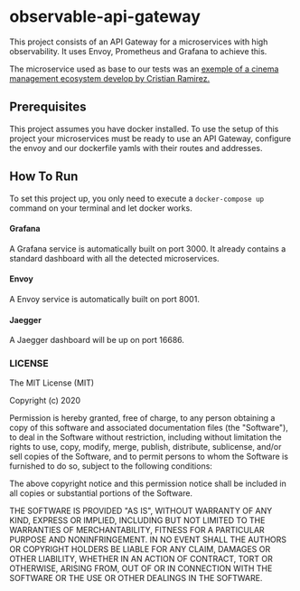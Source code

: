 # observable-api-gateway

This project consists of an API Gateway for a microservices with high observability. It uses Envoy, Prometheus and Grafana to achieve this.

The microservice used as base to our tests was an [exemple of a cinema management ecosystem develop by Cristian Ramirez.](https://github.com/Crizstian/cinema-microservice)

## Prerequisites

This project assumes you have docker installed. To use the setup of this project your microservices must be ready to use an API Gateway, configure the envoy and our dockerfile yamls with their routes and addresses.

## How To Run
To set this project up, you only need to execute a `docker-compose up` command on your terminal and let docker works.

#### Grafana
A Grafana service is automatically built on port 3000. It already contains a standard dashboard with all the detected microservices.

#### Envoy
A Envoy service is automatically built on port 8001.

#### Jaegger
A Jaegger dashboard will be up on port 16686.


### LICENSE
The MIT License (MIT)

Copyright (c) 2020 

Permission is hereby granted, free of charge, to any person obtaining a copy of this software and associated documentation files (the "Software"), to deal in the Software without restriction, including without limitation the rights to use, copy, modify, merge, publish, distribute, sublicense, and/or sell copies of the Software, and to permit persons to whom the Software is furnished to do so, subject to the following conditions:

The above copyright notice and this permission notice shall be included in all copies or substantial portions of the Software.

THE SOFTWARE IS PROVIDED "AS IS", WITHOUT WARRANTY OF ANY KIND, EXPRESS OR IMPLIED, INCLUDING BUT NOT LIMITED TO THE WARRANTIES OF MERCHANTABILITY, FITNESS FOR A PARTICULAR PURPOSE AND NONINFRINGEMENT. IN NO EVENT SHALL THE AUTHORS OR COPYRIGHT HOLDERS BE LIABLE FOR ANY CLAIM, DAMAGES OR OTHER LIABILITY, WHETHER IN AN ACTION OF CONTRACT, TORT OR OTHERWISE, ARISING FROM, OUT OF OR IN CONNECTION WITH THE SOFTWARE OR THE USE OR OTHER DEALINGS IN THE SOFTWARE.
